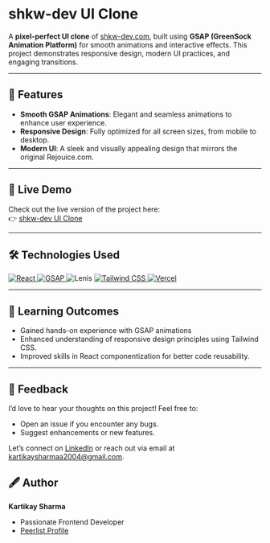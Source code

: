 # shkw-dev UI Clone  

A **pixel-perfect UI clone** of [shkw-dev.com](http://shkw-dev.com), built using **GSAP (GreenSock Animation Platform)** for smooth animations and interactive effects. This project demonstrates responsive design, modern UI practices, and engaging transitions.

---


## 🌟 **Features**  
- **Smooth GSAP Animations**: Elegant and seamless animations to enhance user experience.
- **Responsive Design**: Fully optimized for all screen sizes, from mobile to desktop.  
- **Modern UI**: A sleek and visually appealing design that mirrors the original Rejouice.com.  

---


## 🚀 **Live Demo**  
Check out the live version of the project here:  
👉 [shkw-dev UI Clone](https://rejouiceui.vercel.app/)

---

## 🛠️ **Technologies Used**  
<a href="https://react.dev/" target="_blank" rel="noreferrer"> <img src="https://img.shields.io/badge/react-black.svg?style=for-the-badge&logo=react&logoColor=%2361DAFB&color=black" alt="React" /> </a> <a href="https://greensock.com/gsap/" target="_blank" rel="noreferrer"> <img src="https://img.shields.io/badge/gsap-%2388CE02.svg?style=for-the-badge&logo=greensock&logoColor=white" alt="GSAP" /> </a> <img src="https://img.shields.io/badge/lenis-%230077B5.svg?style=for-the-badge&logo=data:image/svg+xml;base64,PHN2ZyB3aWR0aD0iNjQiIGhlaWdodD0iNjQiIHZpZXdCb3g9IjAgMCA2NCA2NCIgZmlsbD0ibm9uZSIgeG1sbnM9Imh0dHA6Ly93d3cudzMub3JnLzIwMDAvc3ZnIj4KPGNpcmNsZSBjeD0iMzIiIGN5PSIzMiIgcj0iMzIiIGZpbGw9IiMwMDFBNUIiIC8+Cjx0ZXh0IHg9IjIwIiB5PSIzNyIgZmlsbD0id2hpdGUiIGZvbnQtc2l6ZT0iMTEiIGZvbnQtZmFtaWx5PSJBcmlhbCI+TGVuaXM8L3RleHQ+Cjwvc3ZnPgo=" alt="Lenis" /> <a href="https://tailwindcss.com/" target="_blank" rel="noreferrer"> <img src="https://img.shields.io/badge/tailwindcss-%2338B2AC.svg?style=for-the-badge&logo=tailwind-css&logoColor=white" alt="Tailwind CSS" /> </a> <a href="https://vercel.com/" target="_blank" rel="noreferrer"> <img src="https://img.shields.io/badge/vercel-%23000000.svg?style=for-the-badge&logo=vercel&logoColor=white" alt= "Vercel" />
  </a>

---

## 🎯 Learning Outcomes
- Gained hands-on experience with GSAP animations
- Enhanced understanding of responsive design principles using Tailwind CSS.
- Improved skills in React componentization for better code reusability.

---


## 🤝 Feedback
I’d love to hear your thoughts on this project! Feel free to:

- Open an issue if you encounter any bugs.
- Suggest enhancements or new features.
  
Let’s connect on [LinkedIn](https://www.linkedin.com/in/kartikay-sharma2004/) or reach out via email at kartikaysharmaa2004@gmail.com.


## 🖋️ Author
**Kartikay Sharma**

- Passionate Frontend Developer
- [Peerlist Profile](https://peerlist.io/kartikaysharma)

